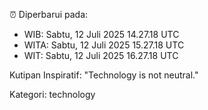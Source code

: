 ⏰ Diperbarui pada:
- WIB: Sabtu, 12 Juli 2025 14.27.18 UTC
- WITA: Sabtu, 12 Juli 2025 15.27.18 UTC
- WIT: Sabtu, 12 Juli 2025 16.27.18 UTC

Kutipan Inspiratif:
"Technology is not neutral."


Kategori: technology

